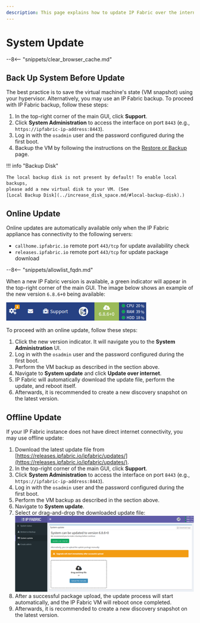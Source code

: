 ```yaml
---
description: This page explains how to update IP Fabric over the internet or using an update file.
---
```


# System Update

--8<-- "snippets/clear_browser_cache.md"

## Back Up System Before Update

The best practice is to save the virtual machine's state (VM snapshot) using
your hypervisor. Alternatively, you may use an IP Fabric backup. To proceed with
IP Fabric backup, follow these steps:

1. In the top-right corner of the main GUI, click **Support**.
2. Click **System Administration** to access the interface on port `8443` (e.g.,
   `https://ipfabric-ip-address:8443`).
3. Log in with the `osadmin` user and the password configured during the first
   boot.
4. Backup the VM by following the instructions on the
   [Restore or Backup](restore_or_backup.md) page.

!!! info "Backup Disk"

    The local backup disk is not present by default! To enable local backups,
    please add a new virtual disk to your VM. (See
    [Local Backup Disk](../increase_disk_space.md/#local-backup-disk).)

## Online Update

Online updates are automatically available only when the IP Fabric appliance has
connectivity to the following servers:

- `callhome.ipfabric.io` remote port `443/tcp` for update availability check
- `releases.ipfabric.io` remote port `443/tcp` for update package download

--8<-- "snippets/allowlist_fqdn.md"

When a new IP Fabric version is available, a green indicator will appear in the
top-right corner of the main GUI. The image below shows an example of the new
version `6.8.6+0` being available:

![New version 6.8.6+0 available](system_update_new_version.png)

To proceed with an online update, follow these steps:

1. Click the new version indicator. It will navigate you to the **System
   Administration** UI.
2. Log in with the `osadmin` user and the password configured during the first
   boot.
3. Perform the VM backup as described in the section above.
4. Navigate to **System update** and click **Update over internet**.
5. IP Fabric will automatically download the update file, perform the update,
   and reboot itself.
6. Afterwards, it is recommended to create a new discovery snapshot on the
   latest version.

## Offline Update

If your IP Fabric instance does not have direct internet connectivity, you may
use offline update:

1. Download the latest update file from
   [https://releases.ipfabric.io/ipfabric/updates/](https://releases.ipfabric.io/ipfabric/updates/).
2. In the top-right corner of the main GUI, click **Support**.
3. Click **System Administration** to access the interface on port `8443` (e.g.,
   `https://ipfabric-ip-address:8443`).
4. Log in with the `osadmin` user and the password configured during the first
   boot.
5. Perform the VM backup as described in the section above.
6. Navigate to **System update**.
7. Select or drag-and-drop the downloaded update file:
   ![System update section](system_update.png)
8. After a successful package upload, the update process will start
   automatically, and the IP Fabric VM will reboot once completed.
9. Afterwards, it is recommended to create a new discovery snapshot on the
   latest version.
